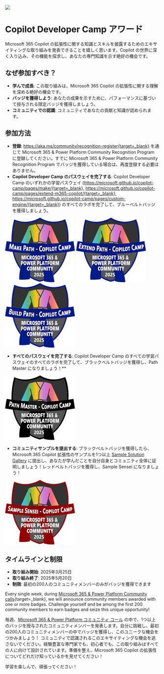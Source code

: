 <img class="heading-image" src="../assets/images/CopilotCamp-Tent-Clean.png"></img>

# Copilot Developer Camp アワード

Microsoft 365 Copilot の拡張性に関する知識とスキルを披露するためのエキサイティングな取り組みを発表できることを嬉しく思います。Copilot の世界に深く入り込み、その機能を探求し、あなたの専門知識を示す絶好の機会です。

## なぜ参加すべき？

- **学んで成長**: この取り組みは、Microsoft 365 Copilot の拡張性に関する理解を深める絶好の機会です。
- **バッジを獲得しよう**: あなたの成果を示すために、パフォーマンスに基づいて授与される限定バッジを獲得しましょう。
- **コミュニティでの認識**: コミュニティであなたの貢献と知識が認められます。


## 参加方法

- **登録**: https://aka.ms/community/recognition-register{target=_blank} を通じて Microsoft 365 & Power Platform Community Recognition Program に登録してください。すでに Microsoft 365 & Power Platform Community Recognition Program でバッジを獲得している場合は、再度登録する必要はありません。
- **Copilot Developer Camp のパスウェイを完了する**: Copilot Developer Camp のいずれかの学習パスウェイ (https://microsoft.github.io/copilot-camp/pages/make/{target=_blank}, https://microsoft.github.io/copilot-camp/pages/extend-m365-copilot/{target=_blank}, https://microsoft.github.io/copilot-camp/pages/custom-engine/{target=_blank}) のすべてのラボを完了して、ブルーベルトバッジを獲得しましょう。

<div class="badge-row">
    <img src="../../assets/images/awards/Make-Small.png" alt="Make path - Copilot Camp badge"></img>
    <img src="../../assets/images/awards/Extend-Small.png" alt="Extend path - Copilot Camp badge"></img>
    <img src="../../assets/images/awards/Build-Small.png" alt="Build path - Copilot Camp badge"></img>
</div>

- **すべてのパスウェイを完了する**: Copilot Developer Camp のすべての学習パスウェイのすべてのラボを完了して、ブラックベルトバッジを獲得し、Path Master になりましょう！**

<div class="badge-row">
    <img src="../../assets/images/awards/Path-Master-Small.png" alt="Path Master - Copilot Camp badge"></img>
</div>

- **コミュニティサンプルを提出する**: ブラックベルトバッジを獲得したら、Microsoft 365 Copilot 拡張性のサンプルを1つ以上 [Sample Solution Gallery](https://aka.ms/community/samples{target=_blank}) に提出し、あなたが学んだことを自分自身とコミュニティ全体に証明しましょう！レッドベルトバッジを獲得し、Sample Sensei になりましょう！

<div class="badge-row">
    <img src="../../assets/images/awards/Samples-Small.png" alt="Sample Sensei - Copilot Camp badge"></img>
</div>

## タイムラインと制限

- **取り組み開始**: 2025年3月25日
- **取り組み終了**: 2025年5月20日
- **制限**: 最初の200人のコミュニティメンバーのみがバッジを獲得できます

Every single week, during [Microsoft 365 & Power Platform Community calls](https://aka.ms/community/ms-speakers-call-invite){target=_blank}, we will announce community members awarded with one or more badges. Challenge yourself and be among the first 200 community members to earn badges and seize this unique opportunity!

毎週、[Microsoft 365 & Power Platform コミュニティ コール](https://aka.ms/community/ms-speakers-call-invite{target=_blank}) の中で、1つ以上のバッジを授与されたコミュニティメンバーを発表します。自分に挑戦し、最初の200人のコミュニティメンバーの中でバッジを獲得し、このユニークな機会をつかみましょう！
コミュニティで認識されるこのエキサイティングな機会を逃さないでください。経験豊富な専門家でも、初心者でも、この取り組みはすべての人に向けて設計されています。準備を整え、Microsoft 365 Copilot の拡張性についてどれだけ知っているかを見せてください！

学習を楽しんで、頑張ってください！